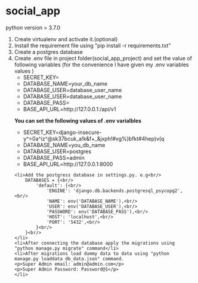 # social_app
python version = 3.7.0
<ol>
    <li>Create virtualenv and activate it.(optional)</li> 
    <li>Install the requirement file using "pip install -r requirements.txt"</li>
    <li>Create a postgres database</li>
    <li>Create .env file in project folder(social_app_project) and set the value of following variables (for the convenience I have given my .env variables values )
        <ul>
            <li>SECRET_KEY=<your_django_secret_key></li>
            <li>DATABASE_NAME=your_db_name</li>
            <li>DATABASE_USER=database_user_name</li>
            <li>DATABASE_USER=database_user_name</li>
            <li>DATABASE_PASS=<database_password></li>
            <li>BASE_API_URL=http://127.0.0.1:<port>/api/v1</li>
        </ul>
        <p><b>You can set the following values of .env varialbles</b></P>
        <ul>
            <li>SECRET_KEY=django-insecure-y^=0a^iz^@sk37bcuk_a!k&f+_&jxph!#vg%)bfkt#4hep)v(q</li>
            <li>DATABASE_NAME=you_db_name</li>
            <li>DATABASE_USER=postgres</li>
            <li>DATABASE_PASS=admin</li>
            <li>BASE_API_URL=http://127.0.0.1:8000</li>
        </ul>
    </li>

    <li>Add the postgress database in settings.py. e.g<br/>
        DATABASES = {<br/>
            'default': {<br/>
                'ENGINE': 'django.db.backends.postgresql_psycopg2',<br/>
                'NAME': env('DATABASE_NAME'),<br/>
                'USER': env('DATABASE_USER'),<br/>
                'PASSWORD': env('DATABASE_PASS'),<br/>
                'HOST': 'localhost',<br/>
                'PORT': '5432',<br/>
            }<br/>
        }<br/>
    </li>
    <li>After connecting the database apply the migrations using "python manage.py migrate" command</li>
    <li>After migrations load dummy data to data using "python manage.py loaddata db_data.json" command.
    <p>Super Admin email: admin@admin.com</p>
    <p>Super Admin Password: Password@1</p>
    </li>
</ol>

